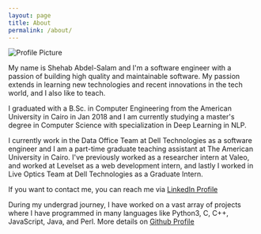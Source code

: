 ```yaml
---
layout: page
title: About
permalink: /about/
---
```


<img src="{{ site.baseurl }}/assets/Shehab.png" title="Profile Picture" class="profile">

My name is Shehab Abdel-Salam and I'm a software engineer with a passion of building high quality and maintainable software. My passion extends in learning new technologies and recent innovations in the tech world, and I also like to teach.

I graduated with a B.Sc. in Computer Engineering from the American University in Cairo in Jan 2018 and I am currently studying a master's degree in Computer Science with specialization in Deep Learning in NLP.

I currently work in the Data Office Team at Dell Technologies as a software engineer and I am a part-time graduate teaching assistant at The American University in Cairo. I've previously worked as a researcher intern at Valeo, and worked at Levelset as a web development intern, and lastly I worked in Live Optics Team at Dell Technologies as a Graduate Intern. 

If you want to contact me, you can reach me via [LinkedIn Profile][linkedin]

During my undergrad journey, I have worked on a vast array of projects where I have programmed in many languages like Python3, C, C++, JavaScript, Java, and Perl.
More details on [Github Profile][github]


[linkedin]: https://www.linkedin.com/in/shehab-abdel-salam-0a12ab97/
[github]: https://github.com/ShehabMMohamed
